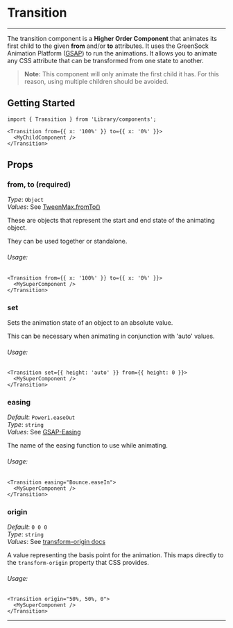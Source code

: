 # Transition
---
The transition component is a **Higher Order Component** that animates its first child to the given **from** and/or **to** attributes.
It uses the GreenSock Animation Platform ([GSAP](https://greensock.com/docs/#/HTML5/GSAP/)) to run the animations.
It allows you to animate any CSS attribute that can be transformed from one state to another.

> **Note:** This component will only animate the first child it has. For this reason, using multiple children should be avoided.

## Getting Started

```markup
import { Transition } from 'Library/components';

<Transition from={{ x: '100%' }} to={{ x: '0%' }}>
  <MyChildComponent />
</Transition>
```

## Props

### from, to (required)

_Type_: `Object`<br>
_Values_: See [TweenMax.fromTo()](https://greensock.com/docs/#/HTML5/GSAP/TweenMax/fromTo/)

These are objects that represent the start and end state of the animating object.

They can be used together or standalone.

###### Usage:

```
<Transition from={{ x: '100%' }} to={{ x: '0%' }}>
  <MySuperComponent />
</Transition>
```

### set

Sets the animation state of an object to an absolute value.

This can be necessary when animating in conjunction with 'auto' values.

###### Usage:

```
<Transition set={{ height: 'auto' }} from={{ height: 0 }}>
  <MySuperComponent />
</Transition>
```

### easing

_Default_: `Power1.easeOut`<br>
_Type_: `string`<br>
_Values_: See [GSAP-Easing](https://greensock.com/docs/#/HTML5/GSAP/Easing/)

The name of the easing function to use while animating.

###### Usage:

```
<Transition easing="Bounce.easeIn">
  <MySuperComponent />
</Transition>
```

### origin

_Default_: `0 0 0`<br>
_Type_: `string`<br>
_Values_: See [transform-origin docs](https://developer.mozilla.org/en/docs/Web/CSS/transform-origin)

A value representing the basis point for the animation. This maps directly to the `transform-origin` property that CSS provides.

###### Usage:

```
<Transition origin="50%, 50%, 0">
  <MySuperComponent />
</Transition>
```
---
